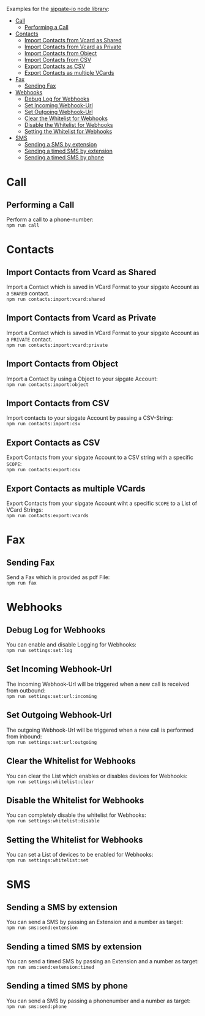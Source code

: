 Examples for the [sipgate-io node library](https://github.com/sipgate-io/sipgateio-node):

- [Call](#call)
  - [Performing a Call](#performing-a-call)
- [Contacts](#contacts)
  - [Import Contacts from Vcard as Shared](#import-contacts-from-vcard-as-shared)
  - [Import Contacts from Vcard as Private](#import-contacts-from-vcard-as-private)
  - [Import Contacts from Object](#import-contacts-from-object)
  - [Import Contacts from CSV](#import-contacts-from-csv)
  - [Export Contacts as CSV](#export-contacts-as-csv)
  - [Export Contacts as multiple VCards](#export-contacts-as-multiple-vcards)
- [Fax](#fax)
  - [Sending Fax](#sending-fax)
- [Webhooks](#webhooks)
  - [Debug Log for Webhooks](#debug-log-for-webhooks)
  - [Set Incoming Webhook-Url](#set-incoming-webhook-url)
  - [Set Outgoing Webhook-Url](#set-outgoing-webhook-url)
  - [Clear the Whitelist for Webhooks](#clear-the-whitelist-for-webhooks)
  - [Disable the Whitelist for Webhooks](#disable-the-whitelist-for-webhooks)
  - [Setting the Whitelist for Webhooks](#setting-the-whitelist-for-webhooks)
- [SMS](#sms)
  - [Sending a SMS by extension](#sending-a-sms-by-extension)
  - [Sending a timed SMS by extension](#sending-a-timed-sms-by-extension)
  - [Sending a timed SMS by phone](#sending-a-timed-sms-by-phone)

# Call

## Performing a Call

Perform a call to a phone-number:  
`npm run call`

# Contacts

## Import Contacts from Vcard as Shared

Import a Contact which is saved in VCard Format to your sipgate Account as a `SHARED` contact.  
`npm run contacts:import:vcard:shared`

## Import Contacts from Vcard as Private

Import a Contact which is saved in VCard Format to your sipgate Account as a `PRIVATE` contact.  
`npm run contacts:import:vcard:private`

## Import Contacts from Object

Import a Contact by using a Object to your sipgate Account:  
`npm run contacts:import:object`

## Import Contacts from CSV

Import contacts to your sipgate Account by passing a CSV-String:  
`npm run contacts:import:csv`

## Export Contacts as CSV

Export Contacts from your sipgate Account to a CSV string with a specific `SCOPE`:  
`npm run contacts:export:csv`

## Export Contacts as multiple VCards

Export Contacts from your sipgate Account wiht a specific `SCOPE` to a List of VCard Strings:  
`npm run contacts:export:vcards`

# Fax

## Sending Fax

Send a Fax which is provided as pdf File:  
`npm run fax`

# Webhooks

## Debug Log for Webhooks

You can enable and disable Logging for Webhooks:  
`npm run settings:set:log`

## Set Incoming Webhook-Url

The incoming Webhook-Url will be triggered when a new call is received from outbound:  
`npm run settings:set:url:incoming`

## Set Outgoing Webhook-Url

The outgoing Webhook-Url will be triggered when a new call is performed from inbound:  
`npm run settings:set:url:outgoing`

## Clear the Whitelist for Webhooks

You can clear the List which enables or disables devices for Webhooks:  
`npm run settings:whitelist:clear`

## Disable the Whitelist for Webhooks

You can completely disable the whitelist for Webhooks:  
`npm run settings:whitelist:disable`

## Setting the Whitelist for Webhooks

You can set a List of devices to be enabled for Webhooks:  
`npm run settings:whitelist:set`

# SMS

## Sending a SMS by extension

You can send a SMS by passing an Extension and a number as target:  
`npm run sms:send:extension`

## Sending a timed SMS by extension

You can send a timed SMS by passing an Extension and a number as target:  
`npm run sms:send:extension:timed`

## Sending a timed SMS by phone

You can send a SMS by passing a phonenumber and a number as target:  
`npm run sms:send:phone`
